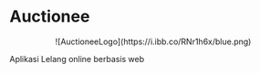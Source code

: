 # Auctionee
<p align="center">![AuctioneeLogo](https://i.ibb.co/RNr1h6x/blue.png)</p>

Aplikasi Lelang online berbasis web
